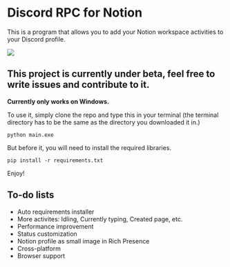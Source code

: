 # Discord RPC for Notion
<p>This is a program that allows you to add your Notion workspace activities to your Discord profile.</p>

[<img align="center" src="https://img.shields.io/badge/using-pypresence-00bb88.svg?style=for-the-badge&logo=discord&logoWidth=20"/>](https://github.com/qwertyquerty/pypresence)

## This project is currently under beta, feel free to write issues and contribute to it.

<b>Currently only works on Windows.</b>

To use it, simply clone the repo and type this in your terminal (the terminal directory has to be the same as the directory you downloaded it in.)

`python main.exe`

But before it, you will need to install the required libraries.

`pip install -r requirements.txt`

Enjoy!
## To-do lists
<ul>
    <li>Auto requirements installer</li>
    <li>More activites: Idling, Currently typing, Created page, etc.</li>
    <li>Performance improvement</li>
    <li>Status customization</li>
    <li>Notion profile as small image in Rich Presence</li>
    <li>Cross-platform</li>
    <li>Browser support</li>
</ul>
